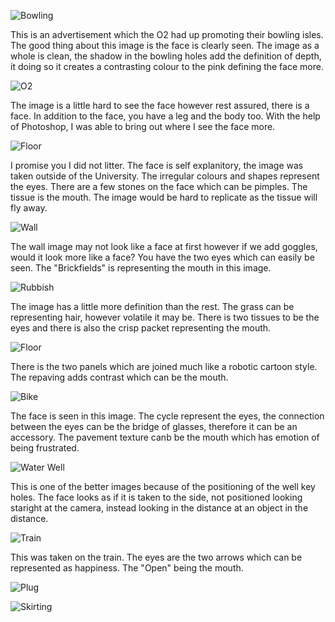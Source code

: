 ![Bowling](https://github.com/EmptyRave/EyeBombing/blob/master/20161003_135429_(Custom).jpg "Bowling")

This is an advertisement which the O2 had up promoting their bowling isles. The good thing about this image is the face is clearly seen. The image as a whole is clean, the shadow in the bowling holes add the definition of depth, it doing so it creates a contrasting colour to the pink defining the face more.

![O2](https://github.com/EmptyRave/EyeBombing/blob/master/20161003_135503_(Custom).jpg "O2")

The image is a little hard to see the face however rest assured, there is a face. In addition to the face, you have a leg and the body too. With the help of Photoshop, I was able to bring out where I see the face more.

![Floor](https://github.com/EmptyRave/EyeBombing/blob/master/20161003_135717_(Custom).jpg "Floor")

I promise you I did not litter. The face is self explanitory, the image was taken outside of the University. The irregular colours and shapes represent the eyes. There are a few stones on the face which can be pimples. The tissue is the mouth. The image would be hard to replicate as the tissue will fly away.

![Wall](https://github.com/EmptyRave/EyeBombing/blob/master/20161003_135738_(Custom).jpg "Wall")

The wall image may not look like a face at first however if we add goggles, would it look more like a face? You have the two eyes which can easily be seen. The "Brickfields" is representing the mouth in this image.

![Rubbish](https://github.com/EmptyRave/EyeBombing/blob/master/20161003_140048_(Custom).jpg "Rubbish")

The image has a little more definition than the rest. The grass can be representing hair, however volatile it may be. There is two tissues to be the eyes and there is also the crisp packet representing the mouth.

![Floor](https://github.com/EmptyRave/EyeBombing/blob/master/20161003_140232_(Custom).jpg "Floor")

There is the two panels which are joined much like a robotic cartoon style. The repaving adds contrast which can be the mouth.

![Bike](https://github.com/EmptyRave/EyeBombing/blob/master/20161003_140544_(Custom).jpg "Bike")

The face is seen in this image. The cycle represent the eyes, the connection between the eyes can be the bridge of glasses, therefore it can be an accessory. The pavement texture canb be the mouth which has emotion of being frustrated.

![Water Well](https://github.com/EmptyRave/EyeBombing/blob/master/20161003_141024_(Custom).jpg "Water Well")

This is one of the better images because of the positioning of the well key holes. The face looks as if it is taken to the side, not positioned looking staright at the camera, instead looking in the distance at an object in the distance.

![Train](https://github.com/EmptyRave/EyeBombing/blob/master/20161003_160444_(Custom).jpg "Train")

This was taken on the train. The eyes are the two arrows which can be represented as happiness. The "Open" being the mouth.

![Plug](https://github.com/EmptyRave/EyeBombing/blob/master/IMG_0002.jpg "Plug")

![Skirting](https://github.com/EmptyRave/EyeBombing/blob/master/IMG_0001.jpg "Skirting")

